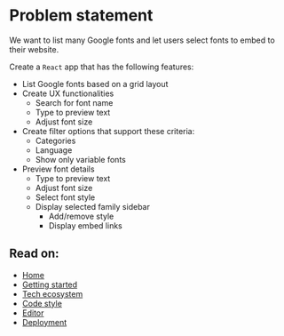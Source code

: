 # Problem statement

We want to list many Google fonts and let users select fonts to embed to their website.

Create a `React` app that has the following features:

- List Google fonts based on a grid layout
- Create UX functionalities
  - Search for font name
  - Type to preview text
  - Adjust font size
- Create filter options that support these criteria:
  - Categories
  - Language
  - Show only variable fonts
- Preview font details
  - Type to preview text
  - Adjust font size
  - Select font style
  - Display selected family sidebar
    - Add/remove style
    - Display embed links

## Read on:

- [Home](../README.md)
- [Getting started](./GETTING_STARTED.md)
- [Tech ecosystem](./TECH_ECOSYSTEM.md)
- [Code style](./CODE_STYLE.md)
- [Editor](./EDITOR.md)
- [Deployment](./DEPLOYMENT.md)
